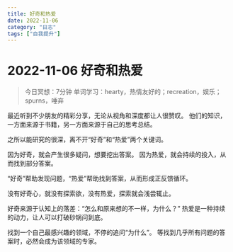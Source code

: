 ```yaml
---
title: 好奇和热爱
date: 2022-11-06
category: "日志"
tags: ["自我提升"]
---
```

# 2022-11-06  好奇和热爱
> 今日冥想：7分钟
> 单词学习：hearty，热情友好的；recreation，娱乐；spurns，唾弃

最近听到不少朋友的精彩分享，无论从视角和深度都让人很赞叹。
他们的知识，一方面来源于书籍，另一方面来源于自己的思考总结。

之所以能研究的很深，离不开“好奇”和“热爱”两个关键词。

因为好奇，就会产生很多疑问，想要挖出答案。
因为热爱，就会持续的投入，从而找到部分答案。

“好奇”帮助发现问题，“热爱”帮助找到答案，从而形成正反馈循环。

没有好奇心，就没有探索欲，没有热爱，探索就会浅尝辄止。

好奇来源于认知上的落差：“怎么和原来想的不一样，为什么？”
热爱是一种持续的动力，让人可以打破砂锅问到底。

找到一个自己最感兴趣的领域，不停的追问“为什么”。
等找到几乎所有问题的答案时，必然会成为该领域的专家。















